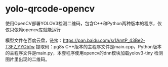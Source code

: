 # yolo-qrcode-opencv
使用OpenCV部署YOLOV3检测二维码，包含C++和Python两种版本的程序，仅仅只依赖opencv库就能运行

模型文件在百度云盘，链接：https://pan.baidu.com/s/1AmtP_43Be2-T3F7_YYObfw 
提取码：pg8s
C++版本的主程序文件是main.cpp，Python版本的主程序文件是main.py，本套程序使用opencv的dnn模块加载yolov3-tiny
检测图片里出现的二维码。
